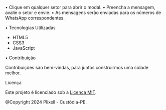 
• Clique em qualquer setor para abrir o modal.
• Preencha a mensagem, avalie o setor e envie.
• As mensagens serão enviadas para os números de WhatsApp correspondentes. 

• Tecnologias Utilizadas 

- HTML5
- CSS3
- JavaScript 

• Contribuição 

Contribuições são bem-vindas, para juntos construirmos uma cidade melhor. 

Licença 

Este projeto é licenciado sob a [Licença MIT](LICENSE). 

@Copyright 2024 Plixell - Custódia-PE.
